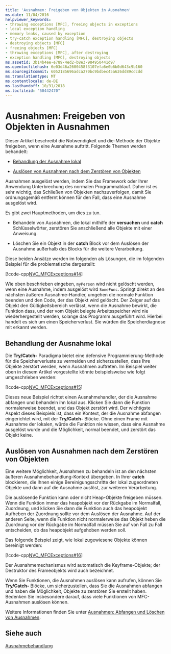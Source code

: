 ```yaml
---
title: 'Ausnahmen: Freigeben von Objekten in Ausnahmen'
ms.date: 11/04/2016
helpviewer_keywords:
- throwing exceptions [MFC], freeing objects in exceptions
- local exception handling
- memory leaks, caused by exception
- try-catch exception handling [MFC], destroying objects
- destroying objects [MFC]
- freeing objects [MFC]
- throwing exceptions [MFC], after destroying
- exception handling [MFC], destroying objects
ms.assetid: 3b14b4ee-e789-4ed2-b8e3-984950441d97
ms.openlocfilehash: 6e03d46a2600458f3107efa6e0b6b0d643c9b160
ms.sourcegitcommit: 6052185696adca270bc9bdbec45a626dd89cdcdd
ms.translationtype: MT
ms.contentlocale: de-DE
ms.lasthandoff: 10/31/2018
ms.locfileid: "50442470"
---
```

# <a name="exceptions-freeing-objects-in-exceptions"></a>Ausnahmen: Freigeben von Objekten in Ausnahmen

Dieser Artikel beschreibt die Notwendigkeit und die-Methode der Objekte freigeben, wenn eine Ausnahme auftritt. Folgende Themen werden behandelt:

- [Behandlung der Ausnahme lokal](#_core_handling_the_exception_locally)

- [Auslösen von Ausnahmen nach dem Zerstören von Objekten](#_core_throwing_exceptions_after_destroying_objects)

Ausnahmen ausgelöst werden, indem Sie das Framework oder Ihrer Anwendung Unterbrechung des normalen Programmablauf. Daher ist es sehr wichtig, das Schließen von Objekten nachzuverfolgen, damit Sie ordnungsgemäß entfernt können für den Fall, dass eine Ausnahme ausgelöst wird.

Es gibt zwei Hauptmethoden, um dies zu tun.

- Behandeln von Ausnahmen, die lokal mithilfe der **versuchen** und **catch** Schlüsselwörter, zerstören Sie anschließend alle Objekte mit einer Anweisung.

- Löschen Sie ein Objekt in der **catch** Block vor dem Auslösen der Ausnahme außerhalb des Blocks für die weitere Verarbeitung.

Diese beiden Ansätze werden im folgenden als Lösungen, die im folgenden Beispiel für die problematische dargestellt:

[!code-cpp[NVC_MFCExceptions#14](../mfc/codesnippet/cpp/exceptions-freeing-objects-in-exceptions_1.cpp)]

Wie oben beschrieben eingeben, `myPerson` wird nicht gelöscht werden, wenn eine Ausnahme, indem ausgelöst wird `SomeFunc`. Springt direkt an den nächsten äußeren Ausnahme-Handler, umgehen die normale Funktion beenden und den Code, der das Objekt wird gelöscht. Der Zeiger auf das Objekt den Gültigkeitsbereich verlässt, wenn die Ausnahme bewirkt, die Funktion dass, und der vom Objekt belegte Arbeitsspeicher wird nie wiederhergestellt werden, solange das Programm ausgeführt wird. Hierbei handelt es sich um einen Speicherverlust. Sie würden die Speicherdiagnose mit erkannt werden.

##  <a name="_core_handling_the_exception_locally"></a> Behandlung der Ausnahme lokal

Die **Try/Catch-** Paradigma bietet eine defensive Programmierung-Methode für die Speicherverluste zu vermeiden und sicherzustellen, dass Ihre Objekte zerstört werden, wenn Ausnahmen auftreten. Im Beispiel weiter oben in diesem Artikel vorgestellte könnte beispielsweise wie folgt umgeschrieben werden:

[!code-cpp[NVC_MFCExceptions#15](../mfc/codesnippet/cpp/exceptions-freeing-objects-in-exceptions_2.cpp)]

Dieses neue Beispiel richtet einen Ausnahmehandler, der die Ausnahme abfangen und behandeln ihn lokal aus. Klicken Sie dann die Funktion normalerweise beendet, und das Objekt zerstört wird. Der wichtigste Aspekt dieses Beispiels ist, dass ein Kontext, der die Ausnahme abfangen eingerichtet wird, mit der **Try/Catch-** Blöcke. Ohne einen Frame mit Ausnahme der lokalen, würde die Funktion nie wissen, dass eine Ausnahme ausgelöst wurde und die Möglichkeit, normal beendet, und zerstört das Objekt keine.

##  <a name="_core_throwing_exceptions_after_destroying_objects"></a> Auslösen von Ausnahmen nach dem Zerstören von Objekten

Eine weitere Möglichkeit, Ausnahmen zu behandeln ist an den nächsten äußeren Ausnahmebehandlung-Kontext übergeben. In Ihrer **catch** blockieren, die Ihnen einige Bereinigungsschritte der lokal zugeordneten Objekte und dann auf die Ausnahme auslöst, zur weiteren Verarbeitung.

Die auslösende Funktion kann oder nicht Heap-Objekte freigeben müssen. Wenn die Funktion immer das heapobjekt vor der Rückgabe im Normalfall, Zuordnung, und klicken Sie dann die Funktion auch das heapobjekt Aufheben der Zuordnung sollte vor dem Auslösen der Ausnahme. Auf der anderen Seite, wenn die Funktion nicht normalerweise das Objekt heben die Zuordnung vor der Rückgabe im Normalfall müssen Sie auf von Fall zu Fall entscheiden, ob das heapobjekt aufgehoben werden soll.

Das folgende Beispiel zeigt, wie lokal zugewiesene Objekte können bereinigt werden:

[!code-cpp[NVC_MFCExceptions#16](../mfc/codesnippet/cpp/exceptions-freeing-objects-in-exceptions_3.cpp)]

Der Ausnahmemechanismus wird automatisch die Keyframe-Objekte; der Destruktor des Frameobjekts wird auch bezeichnet.

Wenn Sie Funktionen, die Ausnahmen auslösen kann aufrufen, können Sie **Try/Catch-** Blöcke, um sicherzustellen, dass Sie die Ausnahmen abfangen und haben die Möglichkeit, Objekte zu zerstören Sie erstellt haben. Bedenken Sie insbesondere darauf, dass viele Funktionen von MFC-Ausnahmen auslösen können.

Weitere Informationen finden Sie unter [Ausnahmen: Abfangen und Löschen von Ausnahmen](../mfc/exceptions-catching-and-deleting-exceptions.md).

## <a name="see-also"></a>Siehe auch

[Ausnahmebehandlung](../mfc/exception-handling-in-mfc.md)

